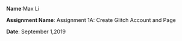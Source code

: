 **Name**:Max Li

**Assignment Name**: Assignment 1A: Create Glitch Account and Page

**Date**: September 1,2019